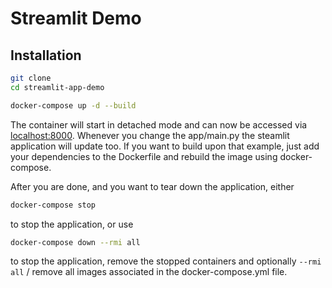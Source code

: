 # Streamlit Demo

## Installation

```bash
git clone 
cd streamlit-app-demo

docker-compose up -d --build
```

The container will start in detached mode and can now be accessed via [localhost:8000](http://localhost:8000). Whenever you change the app/main.py the steamlit application will update too. If you want to build upon that example, just add your dependencies to the Dockerfile and rebuild the image using docker-compose.

After you are done, and you want to tear down the application, either

```bash
docker-compose stop
```

to stop the application, or use

```bash
docker-compose down --rmi all
```

to stop the application, remove the stopped containers and optionally `--rmi all` / remove all images associated in the docker-compose.yml file.
